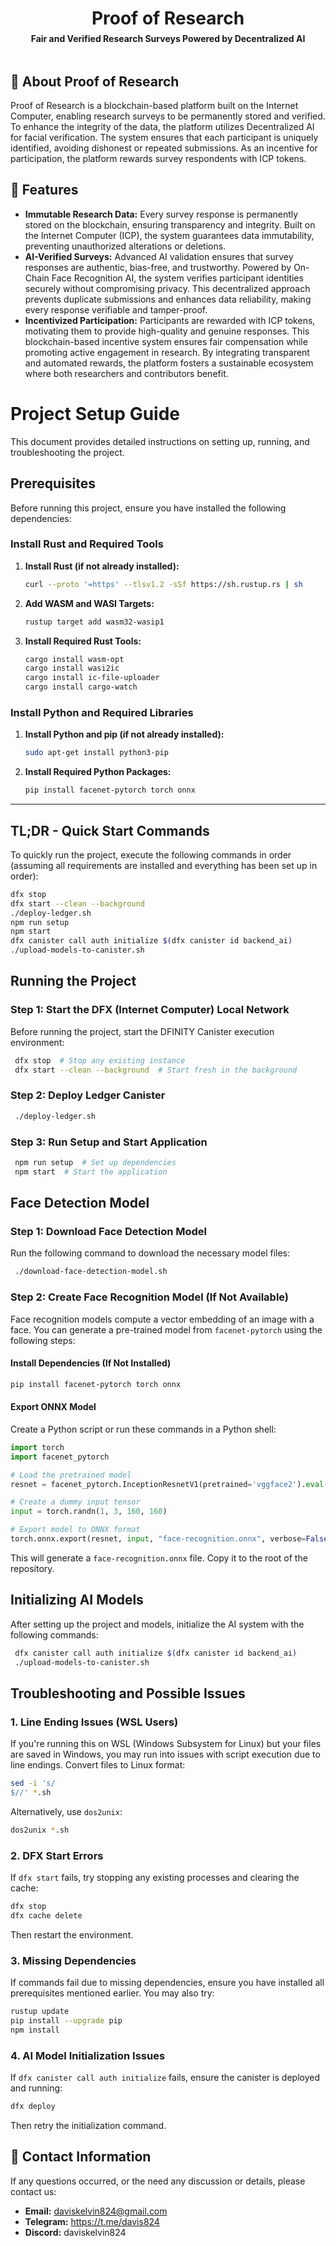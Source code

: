 <h1 style="border-bottom: none; margin-bottom: 0" align="center">Proof of Research</h1>
<h4 style="margin-top: 0.4rem; " align="center">Fair and Verified Research Surveys Powered by Decentralized AI</h4>

<h2 style="margin-top: 3rem">📖 About Proof of Research</h2>

Proof of Research is a blockchain-based platform built on the Internet Computer, enabling research surveys to be permanently stored and verified. To enhance the integrity of the data, the platform utilizes Decentralized AI for facial verification. The system ensures that each participant is uniquely identified, avoiding dishonest or repeated submissions. As an incentive for participation, the platform rewards survey respondents with ICP tokens.

## 📌 Features

- **Immutable Research Data:** Every survey response is permanently stored on the blockchain, ensuring transparency and integrity. Built on the Internet Computer (ICP), the system guarantees data immutability, preventing unauthorized alterations or deletions.
- **AI-Verified Surveys:** Advanced AI validation ensures that survey responses are authentic, bias-free, and trustworthy. Powered by On-Chain Face Recognition AI, the system verifies participant identities securely without compromising privacy. This decentralized approach prevents duplicate submissions and enhances data reliability, making every response verifiable and tamper-proof.
- **Incentivized Participation:** Participants are rewarded with ICP tokens, motivating them to provide high-quality and genuine responses. This blockchain-based incentive system ensures fair compensation while promoting active engagement in research. By integrating transparent and automated rewards, the platform fosters a sustainable ecosystem where both researchers and contributors benefit.

# Project Setup Guide

This document provides detailed instructions on setting up, running, and troubleshooting the project.

## Prerequisites

Before running this project, ensure you have installed the following dependencies:

### Install Rust and Required Tools

1. **Install Rust (if not already installed):**
   ```sh
   curl --proto '=https' --tlsv1.2 -sSf https://sh.rustup.rs | sh
   ```
2. **Add WASM and WASI Targets:**
   ```sh
   rustup target add wasm32-wasip1
   ```
3. **Install Required Rust Tools:**
   ```sh
   cargo install wasm-opt
   cargo install wasi2ic
   cargo install ic-file-uploader
   cargo install cargo-watch
   ```

### Install Python and Required Libraries

1. **Install Python and pip (if not already installed):**
   ```sh
   sudo apt-get install python3-pip
   ```
2. **Install Required Python Packages:**
   ```sh
   pip install facenet-pytorch torch onnx
   ```

---

## TL;DR - Quick Start Commands

To quickly run the project, execute the following commands in order (assuming all requirements are installed and everything has been set up in order):

```sh
dfx stop
dfx start --clean --background
./deploy-ledger.sh
npm run setup
npm start
dfx canister call auth initialize $(dfx canister id backend_ai)
./upload-models-to-canister.sh
```

## Running the Project

### Step 1: Start the DFX (Internet Computer) Local Network

Before running the project, start the DFINITY Canister execution environment:

```sh
 dfx stop  # Stop any existing instance
 dfx start --clean --background  # Start fresh in the background
```

### Step 2: Deploy Ledger Canister

```sh
 ./deploy-ledger.sh
```

### Step 3: Run Setup and Start Application

```sh
 npm run setup  # Set up dependencies
 npm start  # Start the application
```

## Face Detection Model

### Step 1: Download Face Detection Model

Run the following command to download the necessary model files:

```sh
 ./download-face-detection-model.sh
```

### Step 2: Create Face Recognition Model (If Not Available)

Face recognition models compute a vector embedding of an image with a face. You can generate a pre-trained model from `facenet-pytorch` using the following steps:

#### Install Dependencies (If Not Installed)

```sh
pip install facenet-pytorch torch onnx
```

#### Export ONNX Model

Create a Python script or run these commands in a Python shell:

```python
import torch
import facenet_pytorch

# Load the pretrained model
resnet = facenet_pytorch.InceptionResnetV1(pretrained='vggface2').eval()

# Create a dummy input tensor
input = torch.randn(1, 3, 160, 160)

# Export model to ONNX format
torch.onnx.export(resnet, input, "face-recognition.onnx", verbose=False, opset_version=11)
```

This will generate a `face-recognition.onnx` file. Copy it to the root of the repository.

## Initializing AI Models

After setting up the project and models, initialize the AI system with the following commands:

```sh
 dfx canister call auth initialize $(dfx canister id backend_ai)
 ./upload-models-to-canister.sh
```

## Troubleshooting and Possible Issues

### 1. Line Ending Issues (WSL Users)

If you're running this on WSL (Windows Subsystem for Linux) but your files are saved in Windows, you may run into issues with script execution due to line endings. Convert files to Linux format:

```sh
sed -i 's/
$//' *.sh
```

Alternatively, use `dos2unix`:

```sh
dos2unix *.sh
```

### 2. DFX Start Errors

If `dfx start` fails, try stopping any existing processes and clearing the cache:

```sh
dfx stop
dfx cache delete
```

Then restart the environment.

### 3. Missing Dependencies

If commands fail due to missing dependencies, ensure you have installed all prerequisites mentioned earlier. You may also try:

```sh
rustup update
pip install --upgrade pip
npm install
```

### 4. AI Model Initialization Issues

If `dfx canister call auth initialize` fails, ensure the canister is deployed and running:

```sh
dfx deploy
```

Then retry the initialization command.

## 💬 Contact Information

If any questions occurred, or the need any discussion or details, please contact us:

- **Email:** daviskelvin824@gmail.com
- **Telegram:** https://t.me/davis824
- **Discord:** daviskelvin824
